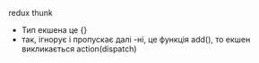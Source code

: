 redux thunk

- Тип екшена це {}
- так, ігнорує і пропускає далі -ні, це функція add(), то екшен викликається
  action(dispatch)

